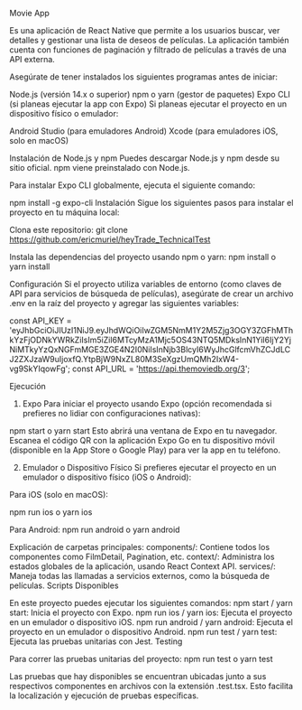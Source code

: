 
Movie App

Es una aplicación de React Native que permite a los usuarios buscar, ver detalles y gestionar una lista de deseos de películas. La aplicación también cuenta con funciones de paginación y filtrado de películas a través de una API externa.

Asegúrate de tener instalados los siguientes programas antes de iniciar:

Node.js (versión 14.x o superior)
npm o yarn (gestor de paquetes)
Expo CLI (si planeas ejecutar la app con Expo)
Si planeas ejecutar el proyecto en un dispositivo físico o emulador:

Android Studio (para emuladores Android)
Xcode (para emuladores iOS, solo en macOS)

Instalación de Node.js y npm
Puedes descargar Node.js y npm desde su sitio oficial. npm viene preinstalado con Node.js.

Para instalar Expo CLI globalmente, ejecuta el siguiente comando:

npm install -g expo-cli
Instalación
Sigue los siguientes pasos para instalar el proyecto en tu máquina local:

Clona este repositorio:
git clone https://github.com/ericmuriel/heyTrade_TechnicalTest

Instala las dependencias del proyecto usando npm o yarn:
npm install
o
yarn install

Configuración
Si el proyecto utiliza variables de entorno (como claves de API para servicios de búsqueda de películas), asegúrate de crear un archivo .env en la raíz del proyecto y agregar las siguientes variables:

const API_KEY = 'eyJhbGciOiJIUzI1NiJ9.eyJhdWQiOiIwZGM5NmM1Y2M5Zjg3OGY3ZGFhMThkYzFjODNkYWRkZiIsIm5iZiI6MTcyMzA1Mjc5OS43NTQ5MDksInN1YiI6IjY2YjNiMTkyYzQxNGFmMGE3ZGE4N2I0NiIsInNjb3BlcyI6WyJhcGlfcmVhZCJdLCJ2ZXJzaW9uIjoxfQ.YtpBjW9NxZL80M3SeXgzUmQMh2IxW4-vg9SkYIqowFg';
const API_URL = 'https://api.themoviedb.org/3';

Ejecución
1. Expo
Para iniciar el proyecto usando Expo (opción recomendada si prefieres no lidiar con configuraciones nativas):

npm start
o
yarn start
Esto abrirá una ventana de Expo en tu navegador. Escanea el código QR con la aplicación Expo Go en tu dispositivo móvil (disponible en la App Store o Google Play) para ver la app en tu teléfono.

2. Emulador o Dispositivo Físico
Si prefieres ejecutar el proyecto en un emulador o dispositivo físico (iOS o Android):

Para iOS (solo en macOS):

npm run ios
o
yarn ios

Para Android:
npm run android
o
yarn android


Explicación de carpetas principales:
components/: Contiene todos los componentes  como FilmDetail, Pagination, etc.
context/: Administra los estados globales de la aplicación, usando React Context API.
services/: Maneja todas las llamadas a servicios externos, como la búsqueda de películas.
Scripts Disponibles

En este proyecto puedes ejecutar los siguientes comandos:
npm start / yarn start: Inicia el proyecto con Expo.
npm run ios / yarn ios: Ejecuta el proyecto en un emulador o dispositivo iOS.
npm run android / yarn android: Ejecuta el proyecto en un emulador o dispositivo Android.
npm run test / yarn test: Ejecuta las pruebas unitarias con Jest.
Testing

Para correr las pruebas unitarias del proyecto:
npm run test
o
yarn test

Las pruebas que hay disponibles se encuentran ubicadas junto a sus respectivos componentes en archivos con la extensión .test.tsx. Esto facilita la localización y ejecución de pruebas específicas.
